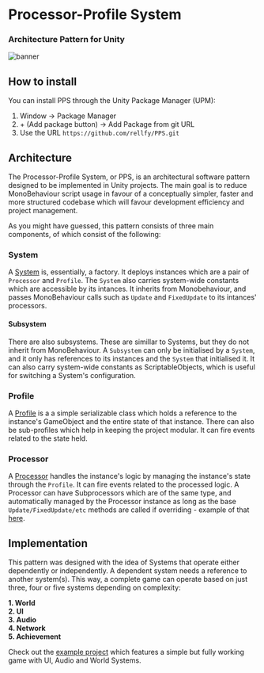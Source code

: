 # Processor-Profile System
### Architecture Pattern for Unity

![banner](https://media.discordapp.net/attachments/607007438180450305/662457107634847777/unknown.png)

## How to install
You can install PPS through the Unity Package Manager (UPM):

1. Window -> Package Manager
2. \+ (Add package button) -> Add Package from git URL
3. Use the URL `https://github.com/rellfy/PPS.git`

## Architecture

The Processor-Profile System, or PPS, is an architectural software pattern designed to be implemented in Unity projects. The main goal is to reduce MonoBehaviour script usage in favour of a conceptually simpler, faster and more structured codebase which will favour development efficiency and project management.

As you might have guessed, this pattern consists of three main components, of which consist of the following:

### System
A [System](https://github.com/rellfy/PPS/blob/master/Runtime/System.cs) is, essentially, a factory. It deploys instances which are a pair of `Processor` and `Profile`. The `System` also carries system-wide constants which are accessible by its intances. It inherits from Monobehaviour, and passes MonoBehaviour calls such as `Update` and `FixedUpdate` to its intances' processors.

#### Subsystem
There are also subsystems. These are simillar to Systems, but they do not inherit from MonoBehaviour. A `Subsystem` can only be initialised by a `System`, and it only has references to its instances and the `System` that initialised it. It can also carry system-wide constants as ScriptableObjects, which is useful for switching a System's configuration.

### Profile
A [Profile](https://github.com/rellfy/PPS/blob/master/Runtime/Profile.cs) is a a simple serializable class which holds a reference to the instance's GameObject and the entire state of that instance. There can also be sub-profiles which help in keeping the project modular. It can fire events related to the state held.

### Processor
A [Processor](https://github.com/rellfy/PPS/blob/master/Runtime/Processor.cs) handles the instance's logic by managing the instance's state through the `Profile`. It can fire events related to the processed logic. A Processor can have Subprocessors which are of the same type, and automatically managed by the Processor instance as long as the base `Update/FixedUpdate/etc` methods are called if overriding - example of that [here](https://github.com/rellfy/PPSDemo/blob/master/Assets/PPS%20Demo/Systems/UI/Processors/UIProcessor.cs).

## Implementation
This pattern was designed with the idea of Systems that operate either dependently or independently. A dependent system needs a reference to another system(s). This way, a complete game can operate based on just three, four or five systems depending on complexity:
  
**1. World**  
**2. UI**  
**3. Audio**  
**4. Network**  
**5. Achievement**  

Check out the [example project](https://github.com/rellfy/PPSDemo.git) which features a simple but fully working game with UI, Audio and World Systems.
